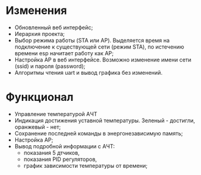 # Изменения

- Обновленный веб интерфейс; 
- Иерархия проекта; 
- Выбор режима работы (STA или 
AP). Выделяется время на подключение к существующей сети (режим STA), по 
истечению времени esp начитает работу как AP; 
- Настройка AP в веб интерфейсе. 
Возможно изменение имени сети (ssid) и пароля (password); 
- Алгоритмы чтения 
uart и вывод графика без изменений.

# Функционал
- Управление температурой АЧТ
- Индикация достижения уставной температуры. Зеленый - достигли, оранжевый - нет;
- Сохранение последней команды в энергонезависимую память;
- Настройка AP;
- Вывод подробной информации с АЧТ: 
  - показания 5 дтчиков,
  - показания PID регуляторов,
  - график зависимости температуры от времени;

